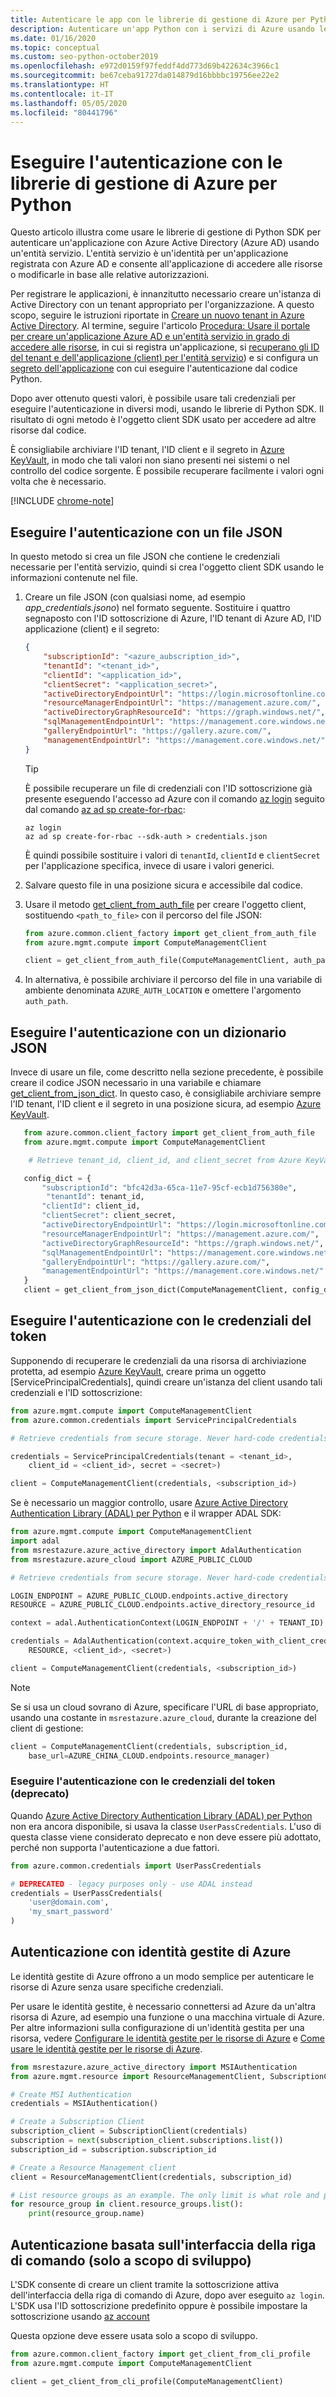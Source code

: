 ```yaml
---
title: Autenticare le app con le librerie di gestione di Azure per Python
description: Autenticare un'app Python con i servizi di Azure usando le librerie dell'SDK di gestione di Azure
ms.date: 01/16/2020
ms.topic: conceptual
ms.custom: seo-python-october2019
ms.openlocfilehash: e972d0159f97feddf4dd773d69b422634c3966c1
ms.sourcegitcommit: be67ceba91727da014879d16bbbbc19756ee22e2
ms.translationtype: HT
ms.contentlocale: it-IT
ms.lasthandoff: 05/05/2020
ms.locfileid: "80441796"
---
```

# <a name="authenticate-by-using-the-azure-management-libraries-for-python"></a>Eseguire l'autenticazione con le librerie di gestione di Azure per Python

Questo articolo illustra come usare le librerie di gestione di Python SDK per autenticare un'applicazione con Azure Active Directory (Azure AD) usando un'entità servizio. L'entità servizio è un'identità per un'applicazione registrata con Azure AD e consente all'applicazione di accedere alle risorse o modificarle in base alle relative autorizzazioni.

Per registrare le applicazioni, è innanzitutto necessario creare un'istanza di Active Directory con un tenant appropriato per l'organizzazione. A questo scopo, seguire le istruzioni riportate in [Creare un nuovo tenant in Azure Active Directory](/azure/active-directory/fundamentals/active-directory-access-create-new-tenant). Al termine, seguire l'articolo [Procedura: Usare il portale per creare un'applicazione Azure AD e un'entità servizio in grado di accedere alle risorse](/azure/active-directory/develop/howto-create-service-principal-portal), in cui si registra un'applicazione, si [recuperano gli ID del tenant e dell'applicazione (client) per l'entità servizio](/azure/active-directory/develop/howto-create-service-principal-portal#get-values-for-signing-in)) e si configura un [segreto dell'applicazione](/azure/active-directory/develop/howto-create-service-principal-portal#create-a-new-application-secret) con cui eseguire l'autenticazione dal codice Python.

Dopo aver ottenuto questi valori, è possibile usare tali credenziali per eseguire l'autenticazione in diversi modi, usando le librerie di Python SDK. Il risultato di ogni metodo è l'oggetto client SDK usato per accedere ad altre risorse dal codice.

È consigliabile archiviare l'ID tenant, l'ID client e il segreto in [Azure KeyVault](/azure/key-vault/), in modo che tali valori non siano presenti nei sistemi o nel controllo del codice sorgente. È possibile recuperare facilmente i valori ogni volta che è necessario.

[!INCLUDE [chrome-note](includes/chrome-note.md)]

## <a name="authenticate-with-a-json-file"></a><a name="mgmt-auth-file"></a>Eseguire l'autenticazione con un file JSON

In questo metodo si crea un file JSON che contiene le credenziali necessarie per l'entità servizio, quindi si crea l'oggetto client SDK usando le informazioni contenute nel file.

1. Creare un file JSON (con qualsiasi nome, ad esempio *app_credentials.jsono*) nel formato seguente. Sostituire i quattro segnaposto con l'ID sottoscrizione di Azure, l'ID tenant di Azure AD, l'ID applicazione (client) e il segreto:

    ```json
    {
        "subscriptionId": "<azure_aubscription_id>",
        "tenantId": "<tenant_id>",
        "clientId": "<application_id>",
        "clientSecret": "<application_secret>",
        "activeDirectoryEndpointUrl": "https://login.microsoftonline.com",
        "resourceManagerEndpointUrl": "https://management.azure.com/",
        "activeDirectoryGraphResourceId": "https://graph.windows.net/",
        "sqlManagementEndpointUrl": "https://management.core.windows.net:8443/",
        "galleryEndpointUrl": "https://gallery.azure.com/",
        "managementEndpointUrl": "https://management.core.windows.net/"
    }
    ```

    > [!TIP]
    > È possibile recuperare un file di credenziali con l'ID sottoscrizione già presente eseguendo l'accesso ad Azure con il comando [az login](/cli/azure/reference-index#az-login) seguito dal comando [az ad sp create-for-rbac](/cli/azure/ad/sp?view=azure-cli-latest#az-ad-sp-create-for-rbac):
    >
    > ```azurecli
    > az login
    > az ad sp create-for-rbac --sdk-auth > credentials.json
    > ```
    >
    > È quindi possibile sostituire i valori di `tenantId`, `clientId` e `clientSecret` per l'applicazione specifica, invece di usare i valori generici.

1. Salvare questo file in una posizione sicura e accessibile dal codice.

1. Usare il metodo [get_client_from_auth_file](/python/api/azure-common/azure.common.client_factory?view=azure-python#get-client-from-auth-file-client-class--auth-path-none----kwargs-) per creare l'oggetto client, sostituendo `<path_to_file>` con il percorso del file JSON:

    ```python
    from azure.common.client_factory import get_client_from_auth_file
    from azure.mgmt.compute import ComputeManagementClient

    client = get_client_from_auth_file(ComputeManagementClient, auth_path=<path_to_file>)
    ```

1. In alternativa, è possibile archiviare il percorso del file in una variabile di ambiente denominata `AZURE_AUTH_LOCATION` e omettere l'argomento `auth_path`.

## <a name="authenticate-with-a-json-dictionary"></a>Eseguire l'autenticazione con un dizionario JSON

Invece di usare un file, come descritto nella sezione precedente, è possibile creare il codice JSON necessario in una variabile e chiamare [get_client_from_json_dict](/python/api/azure-common/azure.common.client_factory?view=azure-python#get-client-from-json-dict-client-class--config-dict----kwargs-). In questo caso, è consigliabile archiviare sempre l'ID tenant, l'ID client e il segreto in una posizione sicura, ad esempio [Azure KeyVault](/azure/key-vault/).

```python
   from azure.common.client_factory import get_client_from_auth_file
   from azure.mgmt.compute import ComputeManagementClient

    # Retrieve tenant_id, client_id, and client_secret from Azure KeyVault

   config_dict = {
       "subscriptionId": "bfc42d3a-65ca-11e7-95cf-ecb1d756380e",
        "tenantId": tenant_id,
       "clientId": client_id,
       "clientSecret": client_secret,
       "activeDirectoryEndpointUrl": "https://login.microsoftonline.com",
       "resourceManagerEndpointUrl": "https://management.azure.com/",
       "activeDirectoryGraphResourceId": "https://graph.windows.net/",
       "sqlManagementEndpointUrl": "https://management.core.windows.net:8443/",
       "galleryEndpointUrl": "https://gallery.azure.com/",
       "managementEndpointUrl": "https://management.core.windows.net/"
   }
   client = get_client_from_json_dict(ComputeManagementClient, config_dict)
```

## <a name="authenticate-with-token-credentials"></a><a name="mgmt-auth-token"></a>Eseguire l'autenticazione con le credenziali del token

Supponendo di recuperare le credenziali da una risorsa di archiviazione protetta, ad esempio [Azure KeyVault](/azure/key-vault/), creare prima un oggetto [ServicePrincipalCredentials], quindi creare un'istanza del client usando tali credenziali e l'ID sottoscrizione:

```python
from azure.mgmt.compute import ComputeManagementClient
from azure.common.credentials import ServicePrincipalCredentials

# Retrieve credentials from secure storage. Never hard-code credentials into code.

credentials = ServicePrincipalCredentials(tenant = <tenant_id>,
    client_id = <client_id>, secret = <secret>)

client = ComputeManagementClient(credentials, <subscription_id>)
```

Se è necessario un maggior controllo, usare [Azure Active Directory Authentication Library (ADAL) per Python](https://github.com/AzureAD/azure-activedirectory-library-for-python) e il wrapper ADAL SDK:

```python
from azure.mgmt.compute import ComputeManagementClient
import adal
from msrestazure.azure_active_directory import AdalAuthentication
from msrestazure.azure_cloud import AZURE_PUBLIC_CLOUD

# Retrieve credentials from secure storage. Never hard-code credentials into code.

LOGIN_ENDPOINT = AZURE_PUBLIC_CLOUD.endpoints.active_directory
RESOURCE = AZURE_PUBLIC_CLOUD.endpoints.active_directory_resource_id

context = adal.AuthenticationContext(LOGIN_ENDPOINT + '/' + TENANT_ID)

credentials = AdalAuthentication(context.acquire_token_with_client_credentials,
    RESOURCE, <client_id>, <secret>)

client = ComputeManagementClient(credentials, <subscription_id>)
```

> [!NOTE]
> Se si usa un cloud sovrano di Azure, specificare l'URL di base appropriato, usando una costante in `msrestazure.azure_cloud`, durante la creazione del client di gestione:
>
> ```python
> client = ComputeManagementClient(credentials, subscription_id,
>     base_url=AZURE_CHINA_CLOUD.endpoints.resource_manager)
> ```

### <a name="authenticate-with-token-credentials-deprecated"></a><a name="mgmt-auth-legacy"></a>Eseguire l'autenticazione con le credenziali del token (deprecato)

Quando [Azure Active Directory Authentication Library (ADAL) per Python](https://github.com/AzureAD/azure-activedirectory-library-for-python) non era ancora disponibile, si usava la classe `UserPassCredentials`. L'uso di questa classe viene considerato deprecato e non deve essere più adottato, perché non supporta l'autenticazione a due fattori.

```python
from azure.common.credentials import UserPassCredentials

# DEPRECATED - legacy purposes only - use ADAL instead
credentials = UserPassCredentials(
    'user@domain.com',
    'my_smart_password'
)
```

## <a name="authenticate-with-azure-managed-identities"></a><a name="mgmt-auth-msi"></a>Autenticazione con identità gestite di Azure

Le identità gestite di Azure offrono a un modo semplice per autenticare le risorse di Azure senza usare specifiche credenziali.

Per usare le identità gestite, è necessario connettersi ad Azure da un'altra risorsa di Azure, ad esempio una funzione o una macchina virtuale di Azure. Per altre informazioni sulla configurazione di un'identità gestita per una risorsa, vedere [Configurare le identità gestite per le risorse di Azure](/azure/active-directory/managed-identities-azure-resources/qs-configure-cli-windows-vm) e [Come usare le identità gestite per le risorse di Azure](/azure/active-directory/managed-identities-azure-resources/how-to-use-vm-sign-in).

```python
from msrestazure.azure_active_directory import MSIAuthentication
from azure.mgmt.resource import ResourceManagementClient, SubscriptionClient

# Create MSI Authentication
credentials = MSIAuthentication()

# Create a Subscription Client
subscription_client = SubscriptionClient(credentials)
subscription = next(subscription_client.subscriptions.list())
subscription_id = subscription.subscription_id

# Create a Resource Management client
client = ResourceManagementClient(credentials, subscription_id)

# List resource groups as an example. The only limit is what role and policy are assigned to this MSI token.
for resource_group in client.resource_groups.list():
    print(resource_group.name)
```

## <a name="cli-based-authentication-development-purposes-only"></a><a name="mgmt-auth-cli"></a>Autenticazione basata sull'interfaccia della riga di comando (solo a scopo di sviluppo)

L'SDK consente di creare un client tramite la sottoscrizione attiva dell'interfaccia della riga di comando di Azure, dopo aver eseguito `az login`. L'SDK usa l'ID sottoscrizione predefinito oppure è possibile impostare la sottoscrizione usando [az account](https://docs.microsoft.com/cli/azure/manage-azure-subscriptions-azure-cli)

Questa opzione deve essere usata solo a scopo di sviluppo.

```python
from azure.common.client_factory import get_client_from_cli_profile
from azure.mgmt.compute import ComputeManagementClient

client = get_client_from_cli_profile(ComputeManagementClient)
```
